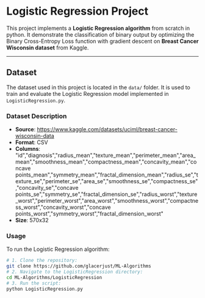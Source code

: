 # Logistic Regression Project

This project implements a **Logistic Regression algorithm** from scratch in python. It demonstrate the classification of binary output by optimizing the Binary Cross-Entropy Loss function with gradient descent on **Breast Cancer Wisconsin dataset** from Kaggle.

---

## Dataset

The dataset used in this project is located in the `data/` folder. It is used to train and evaluate the Logistic Regression model implemented in `LogisticRegression.py`.

### Dataset Description

- **Source**: https://www.kaggle.com/datasets/uciml/breast-cancer-wisconsin-data
- **Format**: CSV
- **Columns**: "id","diagnosis","radius_mean","texture_mean","perimeter_mean","area_mean","smoothness_mean","compactness_mean","concavity_mean","concave points_mean","symmetry_mean","fractal_dimension_mean","radius_se","texture_se","perimeter_se","area_se","smoothness_se","compactness_se","concavity_se","concave points_se","symmetry_se","fractal_dimension_se","radius_worst","texture_worst","perimeter_worst","area_worst","smoothness_worst","compactness_worst","concavity_worst","concave points_worst","symmetry_worst","fractal_dimension_worst"
- **Size**: 570x32

### Usage

To run the Logistic Regression algorithm:

```bash
# 1. Clone the repository:
git clone https://github.com/glacerjust/ML-Algorithms
# 2. Navigate to the LogisticRegression directory:
cd ML-Algorithms/LogisticRegression
# 3. Run the script:
python LogisticRegression.py